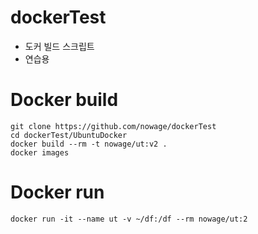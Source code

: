 # dockerTest
* 도커 빌드 스크립트
* 연습용

# Docker build
```
git clone https://github.com/nowage/dockerTest
cd dockerTest/UbuntuDocker
docker build --rm -t nowage/ut:v2 .
docker images
```

# Docker run 
```
docker run -it --name ut -v ~/df:/df --rm nowage/ut:2
```

